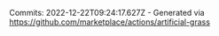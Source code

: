 Commits: 2022-12-22T09:24:17.627Z - Generated via https://github.com/marketplace/actions/artificial-grass
<br>
